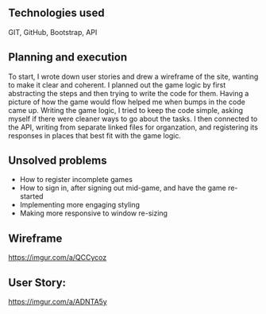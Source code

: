 ## Technologies used
GIT, GitHub, Bootstrap, API

## Planning and execution
To start, I wrote down user stories and drew a wireframe
of the site, wanting to make it clear and coherent. I planned out the game logic
by first abstracting the steps and then trying to write the code for them.
Having a picture of how the game would flow helped me when bumps in the code
came up. Writing the game logic, I tried to keep the code simple, asking myself
if there were cleaner ways to go about the tasks. I then connected to the API,
writing from separate linked files for organzation, and registering its
responses in places that best fit with the game logic.

## Unsolved problems
- How to register incomplete games
- How to sign in, after signing out mid-game, and have the game re-started
- Implementing more engaging styling
- Making more responsive to window re-sizing

## Wireframe
https://imgur.com/a/QCCycoz

## User Story:
https://imgur.com/a/ADNTA5y
